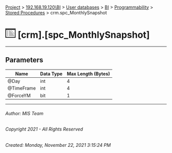 #### 

[Project](../../../../../index.md) > [192.168.19.120\\BI](../../../../index.md) > [User databases](../../../index.md) > [BI](../../index.md) > [Programmability](../index.md) > [Stored Procedures](Stored_Procedures.md) > crm.spc_MonthlySnapshot

# ![Stored Procedures](../../../../../Images/StoredProcedure32.png) [crm].[spc_MonthlySnapshot]

---

## <a name="#parameters"></a>Parameters

| Name | Data Type | Max Length (Bytes) |
|---|---|---|
| @Day | int | 4 |
| @TimeFrame | int | 4 |
| @ForceYM | bit | 1 |


---

###### Author:  MIS Team

###### Copyright 2021 - All Rights Reserved

###### Created: Monday, November 22, 2021 3:15:24 PM

